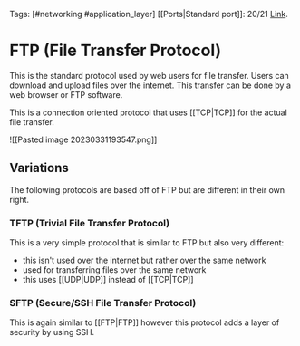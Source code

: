 Tags: [#networking #application_layer]
[[Ports|Standard port]]: 20/21
[Link](https://en.wikipedia.org/wiki/File_Transfer_Protocol).

# FTP (File Transfer Protocol)

This is the standard protocol used by web users for file transfer. Users can download and upload files over the internet. This transfer can be done by a web browser or FTP software.

This is a connection oriented protocol that uses [[TCP|TCP]] for the actual file transfer.

![[Pasted image 20230331193547.png]]

## Variations

The following protocols are based off of FTP but are different in their own right.

### TFTP (Trivial File Transfer Protocol)

This is a very simple protocol that is similar to FTP but also very different:

- this isn't used over the internet but rather over the same network
- used for transferring files over the same network
- this uses [[UDP|UDP]] instead of [[TCP|TCP]]

### SFTP (Secure/SSH File Transfer Protocol)

This is again similar to [[FTP|FTP]] however this protocol adds a layer of security by using SSH.
